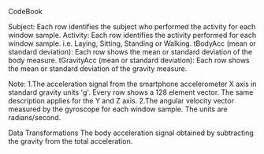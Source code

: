 CodeBook

Subject: Each row identifies the subject who performed the activity for each window sample.
Activity: Each row identifies the activity performed for each window sample. i.e. Laying, Sitting, Standing or Walking. 
tBodyAcc (mean or standard deviation): Each row shows the mean or standard deviation of the body measure.
tGravityAcc (mean or standard deviation): Each row shows the mean or standard deviation of the gravity measure.

Note:
1.The acceleration signal from the smartphone accelerometer X axis in standard gravity units 'g'. Every row shows a 128 element vector. The same description applies for the Y and Z axis. 
2.The angular velocity vector measured by the gyroscope for each window sample. The units are radians/second. 

Data Transformations
The body acceleration signal obtained by subtracting the gravity from the total acceleration. 

